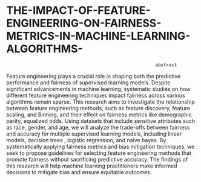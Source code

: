 # THE-IMPACT-OF-FEATURE-ENGINEERING-ON-FAIRNESS-METRICS-IN-MACHINE-LEARNING-ALGORITHMS-
                                                           abstract

Feature engineering plays a crucial role in shaping both the predictive performance and fairness of supervised learning models. Despite significant advancements in machine learning, systematic studies on how different feature engineering techniques impact fairness across various algorithms remain sparse. This research aims to investigate the relationship between feature engineering methods, such as feature discovery, feature scaling, and Binning, and their effect on fairness metrics like demographic parity, equalized odds. Using datasets that include sensitive attributes such as race, gender, and age, we will analyze the trade-offs between fairness and accuracy for multiple supervised learning models, including linear models, decision trees , logistic regression, and naive bayes. By systematically applying fairness metrics and bias mitigation techniques, we seek to propose guidelines for selecting feature engineering methods that promote fairness without sacrificing predictive accuracy. The findings of this research will help machine learning practitioners make informed decisions to mitigate bias and ensure equitable outcomes.
